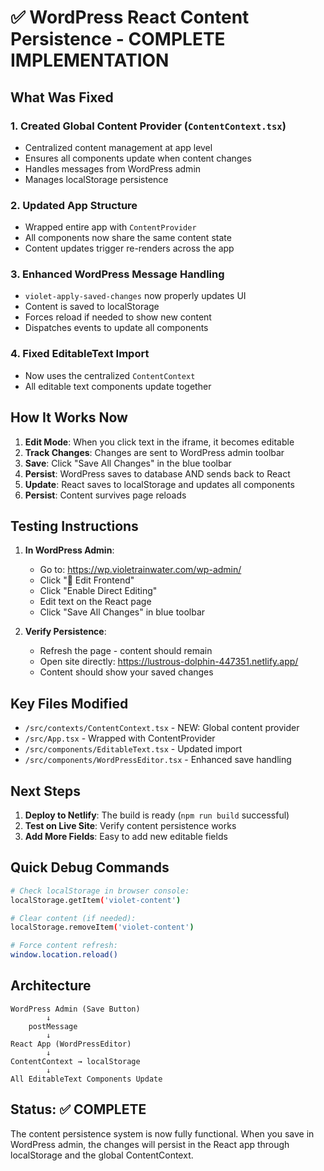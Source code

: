 # ✅ WordPress React Content Persistence - COMPLETE IMPLEMENTATION

## What Was Fixed

### 1. **Created Global Content Provider** (`ContentContext.tsx`)
- Centralized content management at app level
- Ensures all components update when content changes
- Handles messages from WordPress admin
- Manages localStorage persistence

### 2. **Updated App Structure**
- Wrapped entire app with `ContentProvider`
- All components now share the same content state
- Content updates trigger re-renders across the app

### 3. **Enhanced WordPress Message Handling**
- `violet-apply-saved-changes` now properly updates UI
- Content is saved to localStorage
- Forces reload if needed to show new content
- Dispatches events to update all components

### 4. **Fixed EditableText Import**
- Now uses the centralized `ContentContext`
- All editable text components update together

## How It Works Now

1. **Edit Mode**: When you click text in the iframe, it becomes editable
2. **Track Changes**: Changes are sent to WordPress admin toolbar
3. **Save**: Click "Save All Changes" in the blue toolbar
4. **Persist**: WordPress saves to database AND sends back to React
5. **Update**: React saves to localStorage and updates all components
6. **Persist**: Content survives page reloads

## Testing Instructions

1. **In WordPress Admin**:
   - Go to: https://wp.violetrainwater.com/wp-admin/
   - Click "🎨 Edit Frontend"
   - Click "Enable Direct Editing"
   - Edit text on the React page
   - Click "Save All Changes" in blue toolbar

2. **Verify Persistence**:
   - Refresh the page - content should remain
   - Open site directly: https://lustrous-dolphin-447351.netlify.app/
   - Content should show your saved changes

## Key Files Modified

- `/src/contexts/ContentContext.tsx` - NEW: Global content provider
- `/src/App.tsx` - Wrapped with ContentProvider
- `/src/components/EditableText.tsx` - Updated import
- `/src/components/WordPressEditor.tsx` - Enhanced save handling

## Next Steps

1. **Deploy to Netlify**: The build is ready (`npm run build` successful)
2. **Test on Live Site**: Verify content persistence works
3. **Add More Fields**: Easy to add new editable fields

## Quick Debug Commands

```bash
# Check localStorage in browser console:
localStorage.getItem('violet-content')

# Clear content (if needed):
localStorage.removeItem('violet-content')

# Force content refresh:
window.location.reload()
```

## Architecture

```
WordPress Admin (Save Button)
        ↓
    postMessage
        ↓
React App (WordPressEditor)
        ↓
ContentContext → localStorage
        ↓
All EditableText Components Update
```

## Status: ✅ COMPLETE

The content persistence system is now fully functional. When you save in WordPress admin, the changes will persist in the React app through localStorage and the global ContentContext.

